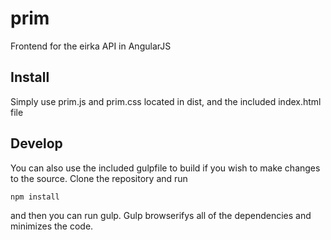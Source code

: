 # prim
Frontend for the eirka API in AngularJS

## Install
Simply use prim.js and prim.css located in dist, and the included index.html file

## Develop
You can also use the included gulpfile to build if you wish to make changes to the source. Clone the repository and run

```
npm install
```

and then you can run gulp. Gulp browserifys all of the dependencies and minimizes the code.